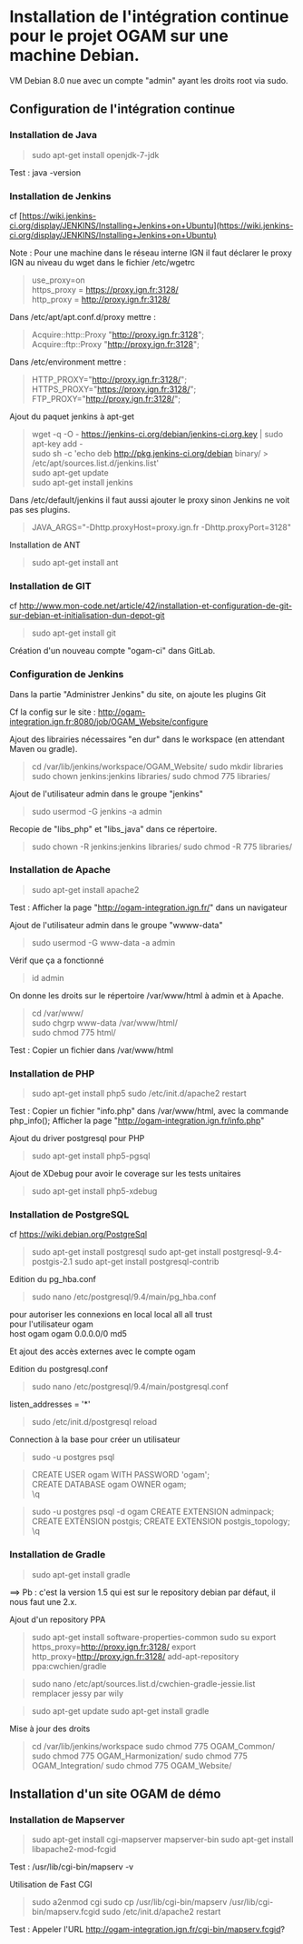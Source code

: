 # Installation de l'intégration continue pour le projet OGAM sur une machine Debian.

VM Debian 8.0 nue avec un compte "admin" ayant les droits root via sudo.

## Configuration de l'intégration continue

### Installation de Java

> sudo apt-get install openjdk-7-jdk

Test : java -version

### Installation de Jenkins

cf [https://wiki.jenkins-ci.org/display/JENKINS/Installing+Jenkins+on+Ubuntu](https://wiki.jenkins-ci.org/display/JENKINS/Installing+Jenkins+on+Ubuntu)

Note :
Pour une machine dans le réseau interne IGN il faut déclarer le proxy IGN au niveau du wget 
dans le fichier /etc/wgetrc 

> use_proxy=on	
> https_proxy = https://proxy.ign.fr:3128/   
> http_proxy = http://proxy.ign.fr:3128/	

Dans /etc/apt/apt.conf.d/proxy mettre : 

> Acquire::http::Proxy "http://proxy.ign.fr:3128";	
> Acquire::ftp::Proxy "http://proxy.ign.fr:3128";	
	
Dans /etc/environment mettre :
> HTTP_PROXY="http://proxy.ign.fr:3128/";	
> HTTPS_PROXY="https://proxy.ign.fr:3128/";		
> FTP_PROXY="http://proxy.ign.fr:3128/";	

Ajout du paquet jenkins à apt-get

> wget -q -O - https://jenkins-ci.org/debian/jenkins-ci.org.key | sudo apt-key add -	
> sudo sh -c 'echo deb http://pkg.jenkins-ci.org/debian binary/ > /etc/apt/sources.list.d/jenkins.list'		
> sudo apt-get update	
> sudo apt-get install jenkins	


Dans /etc/default/jenkins il faut aussi ajouter le proxy sinon Jenkins ne voit pas ses plugins.

> JAVA_ARGS="-Dhttp.proxyHost=proxy.ign.fr -Dhttp.proxyPort=3128"


Installation de ANT

> sudo apt-get install ant

	
### Installation de GIT

cf http://www.mon-code.net/article/42/installation-et-configuration-de-git-sur-debian-et-initialisation-dun-depot-git

> sudo apt-get install git

Création d'un nouveau compte "ogam-ci" dans GitLab.




### Configuration de Jenkins

Dans la partie "Administrer Jenkins" du site, on ajoute les plugins Git 

Cf la config sur le site : http://ogam-integration.ign.fr:8080/job/OGAM_Website/configure



Ajout des librairies nécessaires "en dur" dans le workspace (en attendant Maven ou gradle).

> cd /var/lib/jenkins/workspace/OGAM_Website/
> sudo mkdir libraries
> sudo chown jenkins:jenkins libraries/
> sudo chmod 775 libraries/

Ajout de l'utilisateur admin dans le groupe "jenkins"
> sudo usermod -G jenkins -a admin

Recopie de "libs_php" et "libs_java" dans ce répertoire.

> sudo chown -R jenkins:jenkins libraries/
> sudo chmod -R 775 libraries/


	
	
### Installation de Apache

> sudo apt-get install apache2

Test : Afficher la page "http://ogam-integration.ign.fr/" dans un navigateur

Ajout de l'utilisateur admin dans le groupe "wwww-data"
> sudo usermod -G www-data -a admin

Vérif que ça a fonctionné
> id admin

On donne les droits sur le répertoire /var/www/html à admin et à Apache.
> cd /var/www/	
> sudo chgrp www-data /var/www/html/	
> sudo chmod 775 html/	

Test : Copier un fichier dans /var/www/html

### Installation de PHP

> sudo apt-get install php5	
> sudo /etc/init.d/apache2 restart	

Test : 
Copier un fichier "info.php" dans /var/www/html, avec la commande php_info();
Afficher la page "http://ogam-integration.ign.fr/info.php"

Ajout du driver postgresql pour PHP

> sudo apt-get install php5-pgsql

Ajout de XDebug pour avoir le coverage sur les tests unitaires

> sudo apt-get install php5-xdebug

### Installation de PostgreSQL

cf https://wiki.debian.org/PostgreSql

> sudo apt-get install postgresql
> sudo apt-get install postgresql-9.4-postgis-2.1
> sudo apt-get install postgresql-contrib 

Edition du pg_hba.conf
> sudo nano /etc/postgresql/9.4/main/pg_hba.conf

pour autoriser les connexions en local
local   all             all                                  trust	
pour l'utilisateur ogam 	
host    ogam     ogam                   0.0.0.0/0       md5	

Et ajout des accès externes avec le compte ogam


Edition du postgresql.conf
> sudo nano /etc/postgresql/9.4/main/postgresql.conf	

listen_addresses = '*' 

> sudo /etc/init.d/postgresql reload	


Connection à la base pour créer un utilisateur
> sudo -u postgres psql	

> CREATE USER ogam WITH PASSWORD 'ogam';	
> CREATE DATABASE ogam OWNER ogam;	
> \q

> sudo -u postgres psql	-d ogam
> CREATE EXTENSION adminpack;
> CREATE EXTENSION postgis;
> CREATE EXTENSION postgis_topology;
> \q





### Installation de Gradle

> sudo apt-get install gradle

==> Pb : c'est la version 1.5 qui est sur le repository debian par défaut, il nous faut une 2.x.



Ajout d'un repository PPA
> sudo apt-get install software-properties-common
> sudo su
> export https_proxy=http://proxy.ign.fr:3128/
> export http_proxy=http://proxy.ign.fr:3128/
> add-apt-repository ppa:cwchien/gradle

> sudo nano /etc/apt/sources.list.d/cwchien-gradle-jessie.list              remplacer jessy par wily

> sudo apt-get update
> sudo apt-get install gradle




Mise à jour des droits
> cd /var/lib/jenkins/workspace
> sudo chmod 775 OGAM_Common/
> sudo chmod 775 OGAM_Harmonization/
> sudo chmod 775 OGAM_Integration/
> sudo chmod 775 OGAM_Website/


## Installation d'un site OGAM de démo



### Installation de Mapserver

> sudo apt-get install cgi-mapserver mapserver-bin
> sudo apt-get install libapache2-mod-fcgid

Test : /usr/lib/cgi-bin/mapserv -v

Utilisation de Fast CGI
> sudo a2enmod cgi
> sudo cp /usr/lib/cgi-bin/mapserv /usr/lib/cgi-bin/mapserv.fcgid
> sudo /etc/init.d/apache2 restart

Test : Appeler l'URL http://ogam-integration.ign.fr/cgi-bin/mapserv.fcgid?
